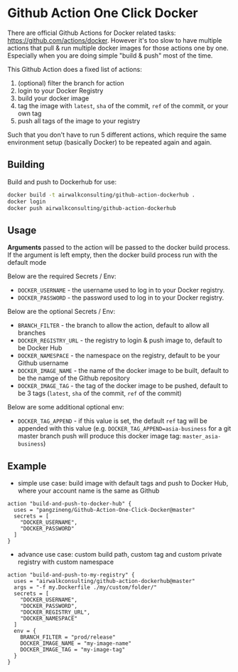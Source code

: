 # Github Action One Click Docker

There are official Github Actions for Docker related tasks: https://github.com/actions/docker. However it's too slow to have multiple actions that pull & run multiple docker images for those actions one by one. Especially when you are doing simple "build & push" most of the time.

This Github Action does a fixed list of actions:

1. (optional) filter the branch for action
2. login to your Docker Registry
3. build your docker image
4. tag the image with `latest`, `sha` of the commit, `ref` of the commit, or your own tag
5. push all tags of the image to your registry

Such that you don't have to run 5 different actions, which require the same environment setup (basically Docker) to be repeated again and again.

## Building
Build and push to Dockerhub for use:
```bash
docker build -t airwalkconsulting/github-action-dockerhub .
docker login
docker push airwalkconsulting/github-action-dockerhub

```


## Usage

**Arguments** passed to the action will be passed to the docker build process. If the argument is left empty, then the docker build process run with the default mode

Below are the required Secrets / Env:

- `DOCKER_USERNAME` - the username used to log in to your Docker registry.
- `DOCKER_PASSWORD` - the password used to log in to your Docker registry.

Below are the optional Secrets / Env:

- `BRANCH_FILTER` - the branch to allow the action, default to allow all branches
- `DOCKER_REGISTRY_URL` - the registry to login & push image to, default to be Docker Hub
- `DOCKER_NAMESPACE` - the namespace on the registry, default to be your Github username
- `DOCKER_IMAGE_NAME` - the name of the docker image to be built, default to be the namge of the Github repository
- `DOCKER_IMAGE_TAG` - the tag of the docker image to be pushed, default to be 3 tags (`latest`, `sha` of the commit, `ref` of the commit)

Below are some additional optional env:

- `DOCKER_TAG_APPEND` - if this value is set, the default `ref` tag will be appended with this value (e.g. `DOCKER_TAG_APPEND=asia-business` for a git master branch push will produce this docker image tag: `master_asia-business`)


## Example

- simple use case: build image with default tags and push to Docker Hub, where your account name is the same as Github

```
action "build-and-push-to-docker-hub" {
  uses = "pangzineng/Github-Action-One-Click-Docker@master"
  secrets = [
    "DOCKER_USERNAME", 
    "DOCKER_PASSWORD"
  ]
}
```

- advance use case: custom build path, custom tag and custom private registry with custom namespace

```
action "build-and-push-to-my-registry" {
  uses = "airwalkconsulting/github-action-dockerhub@master"
  args = "-f my.Dockerfile ./my/custom/folder/"
  secrets = [
    "DOCKER_USERNAME", 
    "DOCKER_PASSWORD", 
    "DOCKER_REGISTRY_URL", 
    "DOCKER_NAMESPACE"
  ]
  env = {
    BRANCH_FILTER = "prod/release"
    DOCKER_IMAGE_NAME = "my-image-name"
    DOCKER_IMAGE_TAG = "my-image-tag"
  }
}
```
